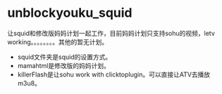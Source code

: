 unblockyouku_squid
==================
让squid和修改版妈妈计划一起工作，目前妈妈计划只支持sohu的视频，letv working。。。。。。。。其他的暂无计划。

- squid文件夹是squid的设置方式。
- mamahtml是修改版的妈妈计划。
- killerFlash是让sohu work with clicktoplugin。可以直接让ATV去播放m3u8。
